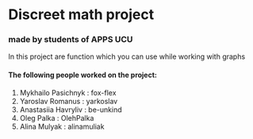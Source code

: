 # Discreet math project
### made by students of APPS UCU
In this project are function which you can use while working with graphs

#### The following people worked on the project:
1) Mykhailo Pasichnyk   : fox-flex
2) Yaroslav Romanus     : yarkoslav
3) Anastasiia Havryliv  : be-unkind
4) Oleg Palka           : OlehPalka
5) Alina Mulyak         : alinamuliak
